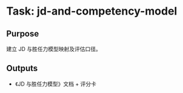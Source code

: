 # Task: jd-and-competency-model

## Purpose

建立 JD 与胜任力模型映射及评估口径。

## Outputs

- 《JD 与胜任力模型》文档 + 评分卡
